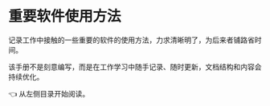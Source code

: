 # 重要软件使用方法

记录工作中接触的一些重要的软件的使用方法，力求清晰明了，为后来者铺路省时间。

该手册不是刻意编写，而是在工作学习中随手记录、随时更新，文档结构和内容会持续优化。

👈 从左侧目录开始阅读。

